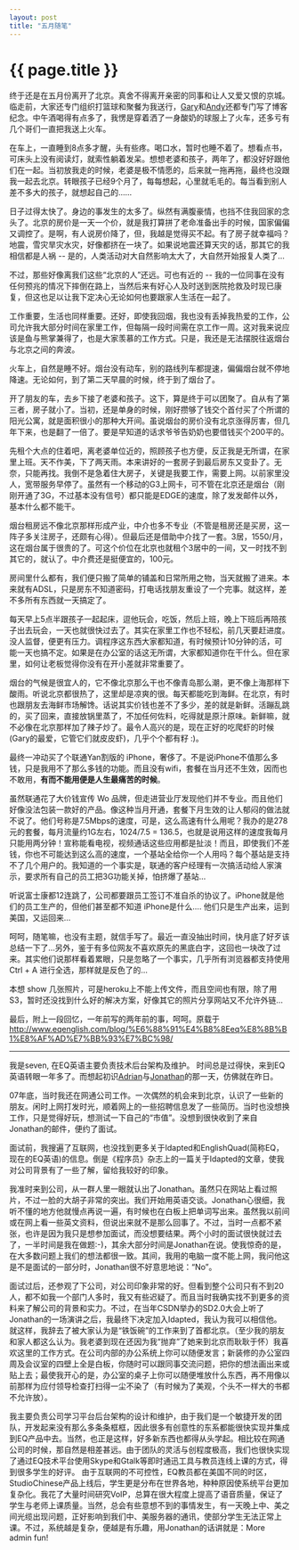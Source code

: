 ```yaml
---
layout: post
title: "五月随笔"
---
```


# {{ page.title }}

终于还是在五月份离开了北京。真舍不得离开亲密的同事和让人又爱又恨的京城。临走前，大家还专门组织打篮球和聚餐为我送行，[Gary](http://zhangzhe.heroku.com/blogs/137-seven-ge-yao-zou-le)和[Andy](http://blog.wangyaodi.com/2010/05/15/五月/)还都专门写了博客纪念。中午酒喝得有点多了，我愣是穿着洒了一身酸奶的球服上了火车，还多亏有几个哥们一直把我送上火车。

在车上，一直睡到8点多才醒，头有些疼。喝口水，暂时也睡不着了。想看点书，可床头上没有阅读灯，就索性躺着发呆。想想老婆和孩子，两年了，都没好好跟他们在一起。当初放我走的时候，老婆是极不情愿的，后来就一拖再拖，最终也没跟我一起去北京。转眼孩子已经9个月了，每每想起，心里就毛毛的。每当看到别人差不多大的孩子，就想起自己的……

日子过得太快了。身边的事发生的太多了。纵然有满腹豪情，也挡不住我回家的念头了。北京的房价是一天一个价，就是我打算拼了老命准备出手的时候，国家偏偏又调控了。是啊，有人说房价降了，但，我越是觉得买不起。有了房子就幸福吗？地震，雪灾旱灾水灾，好像都挤在一块了。如果说地震还算天灾的话，那其它的我相信都是人祸 -- 是的，人类活动对大自然影响太大了，大自然开始报复人类了…

不过，那些好像离我们这些“北京的人”还远。可也有近的 -- 我的一位同事在没有任何预兆的情况下摔倒在路上，当然后来有好心人及时送到医院抢救及时现已康复，但这也足以让我下定决心无论如何也要跟家人生活在一起了。

工作重要，生活也同样重要。还好，即使我回烟，我也没有丢掉我热爱的工作，公司允许我大部分时间在家里工作，但每隔一段时间需在京工作一周。这对我来说应该是鱼与熊掌兼得了，也是大家羡慕的工作方式。只是，我还是无法摆脱往返烟台与北京之间的奔波。

火车上，自然是睡不好。烟台没有动车，别的路线列车都提速，偏偏烟台就不停地降速。无论如何，到了第二天早晨的时候，终于到了烟台了。

开了朋友的车，去乡下接了老婆和孩子。这下，算是终于可以团聚了。自从有了第三者，房子就小了。当初，还是单身的时候，刚好攒够了钱交个首付买了个所谓的阳光公寓，就是面积很小的那种大开间。虽说烟台的房价没有北京涨得厉害，但几年下来，也是翻了一倍了。要是早知道的话求爷爷告奶奶也要借钱买个200平的。

先租个大点的住着吧，离老婆单位近的，照顾孩子也方便，反正我是无所谓，在家里上班。天不作美，下了两天雨。本来讲好的一套房子到最后房东又变卦了。无奈，只能再找。我倒不是急着住大房子，关键是我要工作，需要上网。以前家里没人，宽带服务早停了。虽然有一个移动的G3上网卡，可不管在北京还是烟台（刚刚开通了3G，不过基本没有信号）都只能是EDGE的速度，除了发发邮件以外，基本什么都不能干。

烟台租房远不像北京那样形成产业，中介也多不专业（不管是租房还是买房，这一阵子多关注房子，还颇有心得）。但最后还是借助中介找了一套。3居，1550/月，这在烟台属于很贵的了。可这个价位在北京也就租个3居中的一间，又一时找不到其它的，就认了。中介费还是挺便宜的，100元。

房间里什么都有，我们便只搬了简单的铺盖和日常所用之物，当天就搬了进来。本来就有ADSL，只是房东不知道密码，打电话找朋友重设了一个完事。就这样，差不多所有东西就一天搞定了。

每天早上5点半跟孩子一起起床，逗他玩会，吃饭，然后上班，晚上下班后再陪孩子出去玩会，一天也就很快过去了。其实在家里工作也不轻松，前几天要赶进度。没人监督，便更有压力。调程序这东西大家都知道，有时候预计10分钟的活，可能一天也搞不定。如果是在办公室的话这无所谓，大家都知道你在干什么。但在家里，如何让老板觉得你没有在开小差就非常重要了。

烟台的气候是很宜人的，它不像北京那么干也不像青岛那么潮，更不像上海那样下酸雨。听说北京都很热了，这里却是凉爽的很。每天都能吃到海鲜。在北京，有时也跟朋友去海鲜市场解馋。话说其实价钱也差不了多少，差的就是新鲜。活蹦乱跳的，买了回来，直接放锅里蒸了，不加任何佐料，吃得就是原汁原味。新鲜嘛，就不必像在北京那样加了辣子炒了。最令人高兴的是，现在正好的吃爬虾的时候(Gary的最爱，它管它们就皮皮虾)，几乎个个都有籽 :)。

最终一冲动买了个联通Yan割版的 iPhone，奢侈了。不是说iPhone不值那么多钱，只是我用不了那么多钱的功能。而且没有wifi，套餐在当月还不生效，因而也不敢用，**有而不能用便是人生最痛苦的时候**。

虽然联通花了大价钱宣传 Wo 品牌，但走进营业厅发现他们并不专业。而且他们好像没法包装一款好的产品。像这种当月开通，套餐下月生效的让人郁闷的做法就不说了。他们号称是7.5Mbps的速度，可是，这么高速有什么用呢？我办的是278元的套餐，每月流量约1G左右，1024/7.5 = 136.5，也就是说用这样的速度我每月只能用两分钟！宣称能看电视，视频通话这些应用都是扯淡！而且，即使我们不差钱，你也不可能达到这么高的速度，一个基站全给你一个人用吗？每个基站是支持不了几个用户的。我知道的一个事实是，联通的客户经理有一次搞活动给人家演示，要求所有自己的员工把3G功能关掉，怕挤爆了基站…

听说富士康都12连跳了，公司都要跟员工签订不准自杀的协议了。iPhone就是他们的员工生产的，但他们甚至都不知道 iPhone是什么…. 他们只是生产出来，运到美国，又运回来…

呵呵，随笔嘛，也没有主题，就信手写了。最近一直没抽出时间，快月底了好歹该总结一下了...另外，鉴于有多位网友不喜欢原先的黑底白字，这回也一块改了过来。其实他们说那样看着累眼，只是忽略了一个事实，几乎所有浏览器都支持使用 Ctrl + A 进行全选，那样就是反色了的...

本想 show 几张照片，可是heroku上不能上传文件，而且空间也有限，除了用 S3，暂时还没找到什么好的解决方案，好像其它的照片分享网站又不允许外链...

最后，附上一段回忆，一年前写的两年前的事，呵呵。原载于 <http://www.eqenglish.com/blog/%E6%88%91%E4%B8%8Eeq%E8%8B%B1%E8%AF%AD%E7%BB%93%E7%BC%98/>

------------------

我是seven, 在EQ英语主要负责技术后台架构及维护。
时间总是过得快，来到EQ英语转眼一年多了。而想起初识[Adrian](http://blog.sina.com.cn/u/1287514483)与[Jonathan](http://www.jonathanpalley.com/)的那一天，仿佛就在昨日。

07年底，当时我还在网通公司工作。一次偶然的机会来到北京，认识了一些新的朋友。闲时上网打发时光，顺着网上的一些招聘信息发了一些简历。当时也没想换工作，只是觉得好玩，想测试一下自己的“市值”。没想到很快收到了来自Jonathan的邮件，便约了面试。

面试前，我搜遍了互联网，也没找到更多关于Idapted和EnglishQuad(简称EQ，现在的EQ英语)的信息。倒是《程序员》杂志上的一篇关于Idapted的文章，使我对公司背景有了一些了解，留给我较好的印象。

我准时来到公司，从一群人里一眼就认出了Jonathan。虽然只在网站上看过照片，不过一脸的大胡子非常的突出。我们开始用英语交谈。Jonathan心很细，我听不懂的地方他就慢点再说一遍，有时候也在白板上把单词写出来。虽然我以前间或在网上看一些英文资料，但说出来就不是那么回事了。不过，当时一点都不紧张，也许是因为我只是想参加面试，而没想要结果。两个小时的面试很快就过去了，一半时间是我在做题:-)，其余大部分时间是Jonathan在说。使我惊奇的是，在大多数问题上我们的想法都很一致。其间，我用的电脑一度不能上网，我问他这是不是面试的一部分时，Jonathan很不好意思地说：“No”。

面试过后，还参观了下公司，对公司印象非常的好。但看到整个公司只有不到20人，都不如我一个部门人多时，我又有些迟疑了。而且当时我确实找不到更多的资料来了解公司的背景和实力。不过，在当年CSDN举办的SD2.0大会上听了Jonathan的一场演讲之后，我最终下决定加入Idapted，我认为我可以相信他。
就这样，我辞去了被大家认为是“铁饭碗”的工作来到了首都北京。（至少我的朋友和家人都这么认为。我老婆到现在还因为我“抛弃”了她来到北京而耿耿于怀）我喜欢这里的工作方式。在公司内部的办公系统上你可以随便发言；新装修的办公室四周及会议室的四壁上全是白板，你随时可以跟同事交流问题，把你的想法画出来或贴上去；最使我开心的是，办公室的桌子上你可以随便堆放什么东西，再不用像以前那样为应付领导检查打扫得一尘不染了（有时候为了美观，个头不一样大的书都不允许放）。

我主要负责公司学习平台后台架构的设计和维护，由于我们是一个敏捷开发的团队，开发起来没有那么多条条框框，因此很多有创意性的东系都能很快实现并集成到EQ产品中去。当然，也正是这样，好多新东西也都得从头学起。相比较在网通公司的时候，那自然是相差甚远。由于团队的灵活与创程度极高，我们也很快实现了通过EQ技术平台使用Skype和Gtalk等即时通迅工具与教员连线上课的方式，得到很多学生的好评。 由于互联网的不可控性，EQ教员都在美国不同的时区，StudioChinese产品上线后，学生更是分布在世界各地，种种原因使系统平台更加复杂化。我花了大量时间研究VoIP，总算在很大程度上提高了语音质量，保证了学生与老师上课质量。当然，总会有些意想不到的事情发生，有一天晚上中、美之间光缆出现问题，正好影响到我们中、美服务器的通讯，使部分学生无法正常上课。不过，系统越是复杂，便越是有乐趣，用Jonathan的话讲就是：More admin fun!
